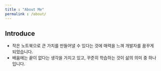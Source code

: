 ```yaml
---
title : "About Me"
permalink : /about/
---
```


## Introduce

- 작은 노트북으로 큰 가치를 만들어낼 수 있다는 것에 매력을 느껴 개발자를 꿈꾸게 되었습니다.
- 배움에는 끝이 없다는 생각을 가지고 있고, 꾸준히 학습하는 것이 삶의 의미 중 하나입니다.